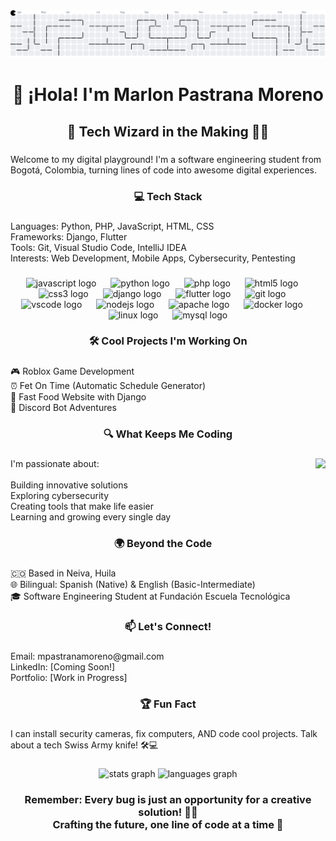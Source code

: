 <picture>
  <source media="(prefers-color-scheme: dark)" srcset="https://raw.githubusercontent.com/MarlonPra/MarlonPra/output/pacman-contribution-graph-dark.svg">
  <source media="(prefers-color-scheme: light)" srcset="https://raw.githubusercontent.com/MarlonPra/MarlonPra/output/pacman-contribution-graph.svg">
  <img alt="pacman contribution graph" src="https://raw.githubusercontent.com/MarlonPra/MarlonPra/output/pacman-contribution-graph.svg">
</picture>

###

<h1 align="center">👋 ¡Hola! I'm Marlon Pastrana Moreno</h1>

###

<h2 align="center">🚀 Tech Wizard in the Making 🧙‍♂️</h2>

###

<p align="left">Welcome to my digital playground! I'm a software engineering student from Bogotá, Colombia, turning lines of code into awesome digital experiences.</p>

###

<h3 align="center">💻 Tech Stack</h3>

###

<p align="left">Languages: Python, PHP, JavaScript, HTML, CSS<br>Frameworks: Django, Flutter<br>Tools: Git, Visual Studio Code, IntelliJ IDEA<br>Interests: Web Development, Mobile Apps, Cybersecurity, Pentesting</p>

###

<div align="center">
  <img src="https://cdn.jsdelivr.net/gh/devicons/devicon/icons/javascript/javascript-original.svg" height="40" alt="javascript logo"  />
  <img width="15" />
  <img src="https://cdn.jsdelivr.net/gh/devicons/devicon/icons/python/python-original.svg" height="40" alt="python logo"  />
  <img width="15" />
  <img src="https://cdn.jsdelivr.net/gh/devicons/devicon/icons/php/php-original.svg" height="40" alt="php logo"  />
  <img width="15" />
  <img src="https://cdn.jsdelivr.net/gh/devicons/devicon/icons/html5/html5-original.svg" height="40" alt="html5 logo"  />
  <img width="15" />
  <img src="https://cdn.jsdelivr.net/gh/devicons/devicon/icons/css3/css3-original.svg" height="40" alt="css3 logo"  />
  <img width="15" />
  <img src="https://skillicons.dev/icons?i=django" height="40" alt="django logo"  />
  <img width="15" />
  <img src="https://skillicons.dev/icons?i=flutter" height="40" alt="flutter logo"  />
  <img width="15" />
  <img src="https://cdn.simpleicons.org/git/F05032" height="40" alt="git logo"  />
  <img width="15" />
  <img src="https://cdn.jsdelivr.net/gh/devicons/devicon/icons/vscode/vscode-original.svg" height="40" alt="vscode logo"  />
  <img width="15" />
  <img src="https://skillicons.dev/icons?i=nodejs" height="40" alt="nodejs logo"  />
  <img width="15" />
  <img src="https://cdn.jsdelivr.net/gh/devicons/devicon/icons/apache/apache-original.svg" height="40" alt="apache logo"  />
  <img width="15" />
  <img src="https://cdn.simpleicons.org/docker/2496ED" height="40" alt="docker logo"  />
  <img width="15" />
  <img src="https://cdn.jsdelivr.net/gh/devicons/devicon/icons/linux/linux-original.svg" height="40" alt="linux logo"  />
  <img width="15" />
  <img src="https://cdn.simpleicons.org/mysql/4479A1" height="40" alt="mysql logo"  />
</div>

###

<h3 align="center">🛠️ Cool Projects I'm Working On</h3>

###

<p align="left">🎮 Roblox Game Development<br>⏰ Fet On Time (Automatic Schedule Generator)<br>🍔 Fast Food Website with Django<br>🤖 Discord Bot Adventures</p>

###

<h3 align="center">🔍 What Keeps Me Coding</h3>

###

<img align="right" height="153" src="https://user-images.githubusercontent.com/74038190/225813708-98b745f2-7d22-48cf-9150-083f1b00d6c9.gif"  />

###

<p align="left">I'm passionate about:<br><br>Building innovative solutions<br>Exploring cybersecurity<br>Creating tools that make life easier<br>Learning and growing every single day</p>

###

<h3 align="center">🌍 Beyond the Code</h3>

###

<p align="left">🇨🇴 Based in Neiva, Huila<br>🌐 Bilingual: Spanish (Native) & English (Basic-Intermediate)<br>🎓 Software Engineering Student at Fundación Escuela Tecnológica</p>

###

<h3 align="center">📫 Let's Connect!</h3>

###

<p align="left">Email: mpastranamoreno@gmail.com<br>LinkedIn: [Coming Soon!]<br>Portfolio: [Work in Progress]</p>

###

<h3 align="center">🏆 Fun Fact</h3>

###

<p align="left">I can install security cameras, fix computers, AND code cool projects. Talk about a tech Swiss Army knife! 🛠️💻</p>

###

<div align="center">
  <img src="https://github-readme-stats.vercel.app/api?username=MarlonPra&hide_title=false&hide_rank=false&show_icons=true&include_all_commits=true&count_private=true&disable_animations=false&theme=radical&locale=en&hide_border=false&order=1" height="150" alt="stats graph"  />
  <img src="https://github-readme-stats.vercel.app/api/top-langs?username=MarlonPra&locale=en&hide_title=false&layout=compact&card_width=320&langs_count=5&theme=radical&hide_border=false&order=2" height="150" alt="languages graph"  />
</div>

###

<h3 align="center">Remember: Every bug is just an opportunity for a creative solution! 🐞✨<br>Crafting the future, one line of code at a time 💫</h3>

###
